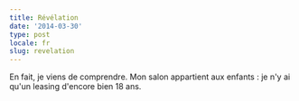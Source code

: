 ```yaml
---
title: Révélation
date: '2014-03-30'
type: post
locale: fr
slug: revelation
---
```


En fait, je viens de comprendre. Mon salon appartient aux enfants : je n'y ai qu'un leasing d'encore bien 18 ans.
